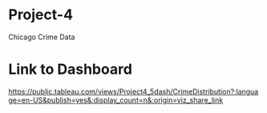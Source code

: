 # Project-4
Chicago Crime Data

# Link to Dashboard
https://public.tableau.com/views/Project4_5dash/CrimeDistribution?:language=en-US&publish=yes&:display_count=n&:origin=viz_share_link

